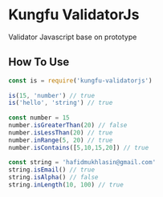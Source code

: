 # Kungfu ValidatorJs

Validator Javascript base on prototype

## How To Use

```js
const is = require('kungfu-validatorjs')
 
is(15, 'number') // true
is('hello', 'string') // true
 
const number = 15
number.isGreaterThan(20) // false
number.isLessThan(20) // true
number.inRange(5, 20) // true
number.isContains([5,10,15,20]) // true
 
const string = 'hafidmukhlasin@gmail.com'
string.isEmail() // true
string.isAlpha() // false
string.inLength(10, 100) // true
```